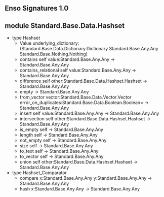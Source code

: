 ## Enso Signatures 1.0
## module Standard.Base.Data.Hashset
- type Hashset
    - Value underlying_dictionary:(Standard.Base.Data.Dictionary.Dictionary Standard.Base.Any.Any Standard.Base.Nothing.Nothing)
    - contains self value:Standard.Base.Any.Any -> Standard.Base.Any.Any
    - contains_relational self value:Standard.Base.Any.Any -> Standard.Base.Any.Any
    - difference self other:Standard.Base.Data.Hashset.Hashset -> Standard.Base.Any.Any
    - empty -> Standard.Base.Any.Any
    - from_vector vector:Standard.Base.Data.Vector.Vector error_on_duplicates:Standard.Base.Data.Boolean.Boolean= -> Standard.Base.Any.Any
    - insert self value:Standard.Base.Any.Any -> Standard.Base.Any.Any
    - intersection self other:Standard.Base.Data.Hashset.Hashset -> Standard.Base.Any.Any
    - is_empty self -> Standard.Base.Any.Any
    - length self -> Standard.Base.Any.Any
    - not_empty self -> Standard.Base.Any.Any
    - size self -> Standard.Base.Any.Any
    - to_text self -> Standard.Base.Any.Any
    - to_vector self -> Standard.Base.Any.Any
    - union self other:Standard.Base.Data.Hashset.Hashset -> Standard.Base.Any.Any
- type Hashset_Comparator
    - compare x:Standard.Base.Any.Any y:Standard.Base.Any.Any -> Standard.Base.Any.Any
    - hash x:Standard.Base.Any.Any -> Standard.Base.Any.Any
